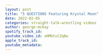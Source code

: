 ```yaml
---
layout: post
title: "5 QUESTIONS Featuring Krystal Moon"
date: 2022-02-05
categories: straight-talk-wrestling videos
author: george-mckay
spotify_track_id: 
youtube_video_id: xHMGtulZq8w
apple_track_id: 
youtube_metadata: 
---
```

